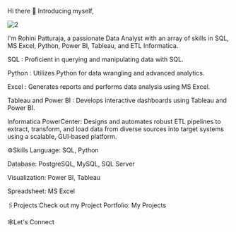 Hi there 👋 Introducing myself,


![2](https://github.com/user-attachments/assets/6f86c1ff-59d2-4545-9fb0-60284876ffa6)

I'm Rohini Patturaja, a passionate Data Analyst with an array of skills in SQL, MS Excel, Python, Power BI, Tableau, and ETL Informatica.

SQL : Proficient in querying and manipulating data with SQL.

Python : Utilizes Python for data wrangling and advanced analytics.

Excel : Generates reports and performs data analysis using MS Excel.

Tableau and Power BI : Develops interactive dashboards using Tableau and Power BI.

Informatica PowerCenter: Designs and automates robust ETL pipelines to extract, transform, and load data from diverse sources into target systems using a scalable, GUI‑based platform. 

⚙️Skills
Language: SQL, Python

Database: PostgreSQL, MySQL, SQL Server

Visualization: Power BI, Tableau

Spreadsheet: MS Excel

🖇️Projects
Check out my Project Portfolio: My Projects

🕸️Let's Connect



